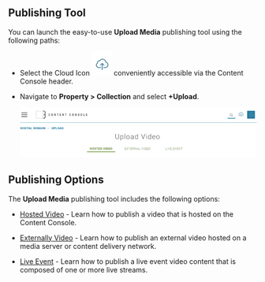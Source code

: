 ## Publishing Tool

You can launch the easy-to-use **Upload Media** publishing tool using the following paths:

* Select the Cloud Icon ![Cloud Icon](images\cloud_option.jpg "Upload Media") conveniently accessible via the Content Console header.

* Navigate to **Property > Collection** and select **+Upload**.

  ![Upload Media](images\hosted_video_tab.jpg "Video Publishing Tool")

## Publishing Options

The **Upload Media** publishing tool includes the following options:

* [Hosted Video](publishhostedvideo.md) - Learn how to publish a video that is hosted on the Content Console.

* [Externally Video](publishexternalvideo.md) - Learn how to publish an external video hosted on a media server or content delivery network.

* [Live Event](publishliveevent.md) - Learn how to publish a live event video content that is composed of one or more live streams.

